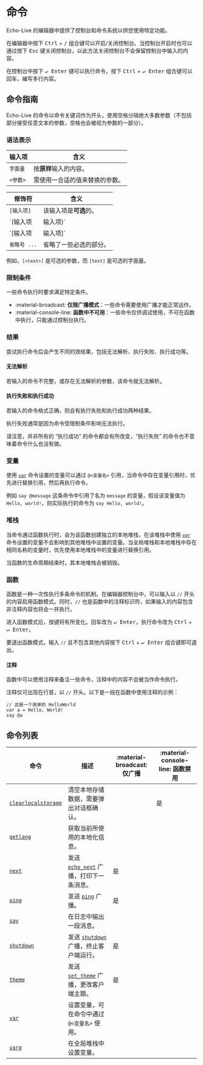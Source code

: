 # 命令

Echo-Live 的编辑器中提供了控制台和命令系统以供您使用特定功能。

在编辑器中按下 <kbd>Ctrl</kbd> + <kbd>/</kbd> 组合键可以开启/关闭控制台。当控制台开启时也可以通过按下 <kbd>Esc</kbd> 键关闭控制台，以此方法关闭控制台不会保留控制台中输入的内容。

在控制台中按下 <kbd>↵ Enter</kbd> 键可以执行命令，按下 <kbd>Ctrl</kbd> + <kbd>↵ Enter</kbd> 组合键可以回车，编写多行内容。

## 命令指南

Echo-Live 的命令以命令关键词作为开头，使用空格分隔绝大多数参数（不包括部分接受任意文本的参数，空格也会被视为参数的一部分）。

### 语法表示

| 输入项 | 含义 |
| - | - |
| `字面量` | 按**原样**输入的内容。 |
| `<参数>` | 需使用一合适的值来替换的参数。 |

| 修饰符 | 含义 |
| - | - |
| `[输入项]` | 该输入项是**可选**的。 |
| `(输入项|输入项)` | 必选，选择其中**一个**输入项填写。 |
| `[输入项|输入项]` | 可选，选择其中**一个**输入项填写。 |
| `省略号 ...` | 省略了一些必选的部分。 |

例如，`[<text>]` 是可选的参数，而 `[text]` 是可选的字面量。

### 限制条件

一些命令执行时要求满足特定条件。

- :material-broadcast: **仅限广播模式**：一些命令需要使用广播才能正常运作。
- :material-console-line: **函数中不可用**：一些命令仅供调试使用，不可在函数中执行，只能通过控制台执行。

### 结果

尝试执行命令后会产生不同的效结果，包括无法解析、执行失败、执行成功等。

#### 无法解析

若输入的命令不完整，或存在无法解析的参数，该命令就无法解析。

#### 执行失败和执行成功

若输入的命令格式正确，则会有执行失败和执行成功两种结果。

执行失败通常是因为命令受限制条件影响无法执行。

请注意，并非所有的 “执行成功” 的命令都会有所改变，“执行失败” 的命令也不意味着命令什么也没有做。

### 变量

使用 [`var`](command/var.md) 命令设置的变量可以通过 `@<变量名>` 引用，当命令中存在变量引用时，优先进行替换引用，然后再执行命令。

例如 `say @message` 这条命令中引用了名为 `message` 的变量，假设该变量值为 `Hello, world!`，则实际执行的命令为 `say Hello, world!`。

### 堆栈

当命令通过函数执行时，会为该函数创建独立的本地堆栈，在该堆栈中使用 [`var`](command/var.md) 命令设置的变量不会影响到其他堆栈中设置的变量。当全局堆栈和本地堆栈中存在相同名称的变量时，优先使用本地堆栈中的变量进行替换引用。

当函数的生命周期结束时，其本地堆栈会被销毁。

### 函数

函数是一种一次性执行多条命令的机制。在编辑器控制台中，可以输入以 `//` 开头的内容启用函数模式。同时，`//` 也是函数中的注释标识符，如果输入的内容包含非注释内容也将会一并执行。

进入函数模式后，按键将有所变化。回车改为 <kbd>↵ Enter</kbd>，执行命令改为 <kbd>Ctrl</kbd> + <kbd>↵ Enter</kbd>。

要退出函数模式，输入 `//` 且不包含其他内容按下 <kbd>Ctrl</kbd> + <kbd>↵ Enter</kbd> 组合键即可退出。

#### 注释

函数中可以使用注释来备注一些命令，注释中的内容不会被当作命令执行。

注释仅可出现在行首，以 `//` 开头。以下是一段在函数中使用注释的示例：

```
// 这是一个简单的 HelloWorld
var a = Hello, World!
say @a
```

## 命令列表

| 命令 | 描述 | :material-broadcast: 仅广播 | :material-console-line: 函数禁用 |
| - | - | - | - |
| [`clearlocalstorage`](command/clearlocalstorage.md) | 清空本地存储数据，需要弹出对话框确认。 | | 是 |
| [`getlang`](command/getlang.md) | 获取当前所使用的本地化信息。 | | |
| [`next`](command/next.md) | 发送 [`echo_next`](broadcast/api/echo_next.md) 广播，打印下一条消息。 | 是 | |
| [`ping`](command/ping.md) | 发送 [`ping`](broadcast/api/ping.md) 广播。 | 是 | |
| [`say`](command/say.md) | 在日志中输出一段消息。 | | |
| [`shutdown`](command/shutdown.md) | 发送 [`shutdown`](broadcast/api/shutdown.md) 广播，终止客户端运行。 | 是 | |
| [`theme`](command/theme.md) | 发送 [`set_theme`](broadcast/api/set_theme.md) 广播，更改客户端主题。 | 是 | |
| [`var`](command/var.md) | 设置变量，可在命令中通过 `@<变量名>` 使用。 | | |
| [`varg`](command/varg.md) | 在全局堆栈中设置变量。 | | |